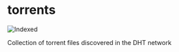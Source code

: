 torrents 
========
![Indexed](https://img.shields.io/badge/indexed-190676-blue)

Collection of torrent files discovered in the DHT network
